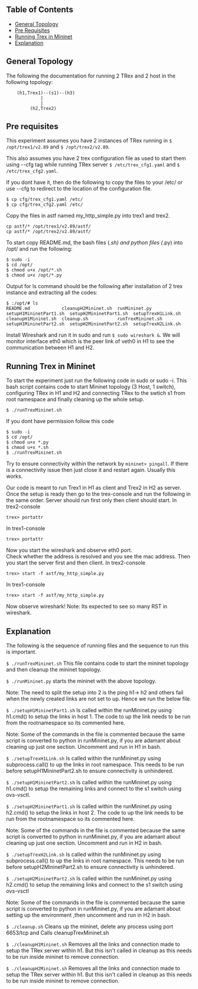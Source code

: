 ## Table of Contents
* [General Topology](#general-topology)
* [Pre Requisites](#pre-requisites)
* [Running Trex in Mininet](#running-trex-in-mininet)
* [Explanation](#explanation)

## General Topology
The following the documentation for running 2 TRex and 2 host in the following topology: 
```
 	(h1,Trex1)--(s1)--(h3)
		     |
		     |
		 (h2,Trex2)
```
## Pre requisites
This experiment assumes you have 2 instances of TRex running in 
`$ /opt/trex1/v2.89` 
and 
`$ /opt/trex2/v2.89`. 

This also assumes you have 2 trex configuration file as used to start them using --cfg tag while running TRex server 
`$ /etc/trex_cfg1.yaml` 
and 
`$ /etc/trex_cfg2.yaml`.

If you dont have it, then do the following to copy the files to your /etc/ or use --cfg to redirect to the location of the configuration file.
```
$ cp cfg/trex_cfg1.yaml /etc/
$ cp cfg/trex_cfg2.yaml /etc/
```

Copy the files in astf named my_http_simple.py into trex1 and trex2.
```
cp astf/* /opt/trex1/v2.89/astf/
cp astf/* /opt/trex2/v2.89/astf/
```

To start copy README.md, the bash files (*.sh) and python files (*.py) into /opt/ and run the following:
```
$ sudo -i
$ cd /opt/
$ chmod u+x /opt/*.sh
$ chmod u+x /opt/*.py
```

Output for ls command should be the following after installation of 2 trex instance and extracting all the codes:
```
$ :/opt/# ls
README.md            cleanupH2Mininet.sh  runMininet.py      setupH1MininetPart1.sh  setupH2MininetPart1.sh  setupTrexH1Link.sh
cleanupH1Mininet.sh  cleanup.sh           runTrexMininet.sh  setupH1MininetPart2.sh  setupH2MininetPart2.sh  setupTrexH2Link.sh

```
Install Wireshark and run it in sudo and run `$ sudo wireshark &`. We will monitor interface eth0 which is the peer link of veth0 in H1 to see the communication between H1 and H2.

## Running Trex in Mininet
To start the experiment just run the following code in sudo or sudo -i.
This bash script contains code to start Mininet topology (3 Host, 1 switch), configuring TRex in H1 and H2  and connecting TRex to the swtich s1 from root namespace and finally cleaning up the whole setup.
```
$ ./runTrexMininet.sh
```

If you dont have permission follow this code
```
$ sudo -i
$ cd /opt/
$ chmod u+x *.py
$ chmod u+x *.sh
$ ./runTrexMininet.sh
```

Try to ensure connectivity within the network by `mininet> pingall`. If there is a connectivity issue then just close it and restart again. Usually this works. 

Our code is meant to run Trex1 in H1 as client and Trex2 in H2 as server. Once the setup is ready then go to the trex-console and run the following in the same order. Server should run first only then client should start.
In  trex2-console
```
trex> portattr
```
In trex1-console
```
trex> portattr
```

Now you start the wireshark and observe eth0 port.  
Check whether the address is resolved and you see the mac address. Then you start the server first and then client. 
In trex2-console 
```
trex> start -f astf/my_http_simple.py
```

In trex1-console
```
trex> start -f astf/my_http_simple.py
```

Now observe wireshark!
Note: Its expected to see so many RST in wireshark.

## Explanation
The following is the sequence of running files and the sequence to run this is important.

`$ ./runTrexMininet.sh`
	This file contains code to start the mininet topology and then cleanup the mininet topology.

`$ ./runMininet.py`
	starts the mininet with the above topology.

Note: The need to split the setup into 2 is the ping h1-> h2 and others fail when the newly created links are not set to up. Hence we run the below file.

`$ ./setupH1MininetPart1.sh`
	Is called within the runMininet.py using h1.cmd() to setup the links in host 1. The code to up the link needs to be run from the rootnamespace so its commented here.

Note: Some of the commands in the file is commented because the same script is converted to python in runMininet.py, if you are adamant about cleaning up just one section. Uncomment and run in H1 in bash.

`$ ./setupTrexH1Link.sh`
	Is called within the runMininet.py using subprocess.call() to up the links in root namespace. This needs to be run before setupH1MininetPart2.sh to ensure connectivity is unhindered.

`$ ./setupH1MininetPart2.sh`
	Is called within the runMininet.py using h1.cmd() to setup the remaining links and connect to the s1 switch using ovs-vsctl.


`$ ./setupH2MininetPart1.sh`
	Is called within the runMininet.py using h2.cmd() to setup the links in host 2. The code to up the link needs to be run from the rootnamespace so its commented here.

Note: Some of the commands in the file is commented because the same script is converted to python in runMininet.py, if you are adamant about cleaning up just one section. Uncomment and run in H2 in bash.

`$ ./setupTrexH2Link.sh`
	Is called within the runMininet.py using subprocess.call() to up the links in root namespace. This needs to be run before setupH2MininetPart2.sh to ensure connectivity is unhindered.

`$ ./setupH2MininetPart2.sh`
	Is called within the runMininet.py using h2.cmd() to setup the remaining links and connect to the s1 switch using ovs-vsctl 

Note: Some of the commands in the file is commented because the same script is converted to python in runMininet.py, if you are adamant about setting up the environment ,then uncomment and run in H2 in bash.


`$ ./cleanup.sh`
	Cleans up the mininet, delete any process using port 6653/tcp and Calls cleanupTrexMininet.sh

`$ ./cleanupH1Mininet.sh`
	Removes all the links and connection made to setup the TRex server within h1. But this isn't called in cleanup as this needs to be run inside mininet to remove connection.

`$ ./cleanupH2Mininet.sh`
	Removes all the links and connection made to setup the TRex server within h1. But this isn't called in cleanup as this needs to be run inside mininet to remove connection.

